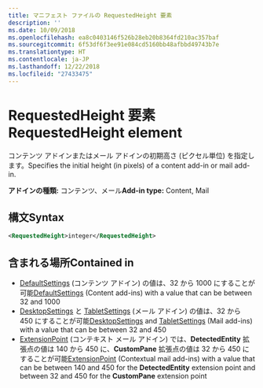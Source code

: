 ```yaml
---
title: マニフェスト ファイルの RequestedHeight 要素
description: ''
ms.date: 10/09/2018
ms.openlocfilehash: ea8c0403146f526b28eb20b8364fd210ac357baf
ms.sourcegitcommit: 6f53df6f3ee91e084cd5160bb48afbbd49743b7e
ms.translationtype: HT
ms.contentlocale: ja-JP
ms.lasthandoff: 12/22/2018
ms.locfileid: "27433475"
---
```

# <a name="requestedheight-element"></a><span data-ttu-id="a3ddb-102">RequestedHeight 要素</span><span class="sxs-lookup"><span data-stu-id="a3ddb-102">RequestedHeight element</span></span>

<span data-ttu-id="a3ddb-103">コンテンツ アドインまたはメール アドインの初期高さ (ピクセル単位) を指定します。</span><span class="sxs-lookup"><span data-stu-id="a3ddb-103">Specifies the initial height (in pixels) of a content add-in or mail add-in.</span></span> 

<span data-ttu-id="a3ddb-104">**アドインの種類:** コンテンツ、メール</span><span class="sxs-lookup"><span data-stu-id="a3ddb-104">**Add-in type:** Content, Mail</span></span>

## <a name="syntax"></a><span data-ttu-id="a3ddb-105">構文</span><span class="sxs-lookup"><span data-stu-id="a3ddb-105">Syntax</span></span>

```XML
<RequestedHeight>integer</RequestedHeight>
```

## <a name="contained-in"></a><span data-ttu-id="a3ddb-106">含まれる場所</span><span class="sxs-lookup"><span data-stu-id="a3ddb-106">Contained in</span></span>

- <span data-ttu-id="a3ddb-107">[DefaultSettings](defaultsettings.md) (コンテンツ アドイン) の値は、32 から 1000 にすることが可能</span><span class="sxs-lookup"><span data-stu-id="a3ddb-107">[DefaultSettings](defaultsettings.md) (Content add-ins) with a value that can be between 32 and 1000</span></span>
- <span data-ttu-id="a3ddb-108">[DesktopSettings](desktopsettings.md) と [TabletSettings](tabletsettings.md) (メール アドイン) の値は、32 から 450 にすることが可能</span><span class="sxs-lookup"><span data-stu-id="a3ddb-108">[DesktopSettings](desktopsettings.md) and [TabletSettings](tabletsettings.md) (Mail add-ins) with a value that can be between 32 and 450</span></span>
- <span data-ttu-id="a3ddb-109">[ExtensionPoint](extensionpoint.md) (コンテキスト メール アドイン) では、**DetectedEntity** 拡張点の値は 140 から 450 に、**CustomPane** 拡張点の値は 32 から 450 にすることが可能</span><span class="sxs-lookup"><span data-stu-id="a3ddb-109">[ExtensionPoint](extensionpoint.md) (Contextual mail add-ins) with a value that can be between 140 and 450 for the **DetectedEntity** extension point and between 32 and 450 for the **CustomPane** extension point</span></span>